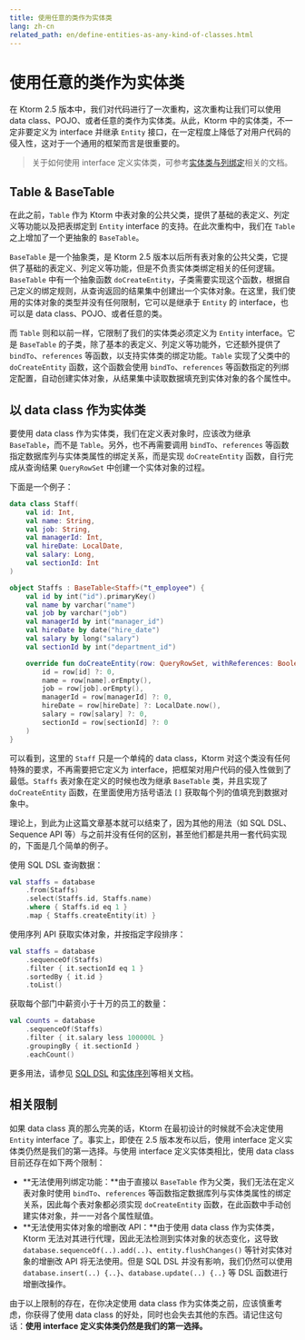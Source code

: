 ```yaml
---
title: 使用任意的类作为实体类
lang: zh-cn
related_path: en/define-entities-as-any-kind-of-classes.html
---
```


# 使用任意的类作为实体类

在 Ktorm 2.5 版本中，我们对代码进行了一次重构，这次重构让我们可以使用 data class、POJO、或者任意的类作为实体类。从此，Ktorm 中的实体类，不一定非要定义为 interface 并继承 `Entity` 接口，在一定程度上降低了对用户代码的侵入性，这对于一个通用的框架而言是很重要的。

> 关于如何使用 interface 定义实体类，可参考[实体类与列绑定](./entities-and-column-binding.html)相关的文档。

## Table & BaseTable

在此之前，`Table` 作为 Ktorm 中表对象的公共父类，提供了基础的表定义、列定义等功能以及把表绑定到 `Entity` interface 的支持。在此次重构中，我们在 `Table` 之上增加了一个更抽象的 `BaseTable`。

`BaseTable` 是一个抽象类，是 Ktorm 2.5 版本以后所有表对象的公共父类，它提供了基础的表定义、列定义等功能，但是不负责实体类绑定相关的任何逻辑。`BaseTable` 中有一个抽象函数 `doCreateEntity`，子类需要实现这个函数，根据自己定义的绑定规则，从查询返回的结果集中创建出一个实体对象。在这里，我们使用的实体对象的类型并没有任何限制，它可以是继承于 `Entity` 的 interface，也可以是 data class、POJO、或者任意的类。

而 `Table` 则和以前一样，它限制了我们的实体类必须定义为 `Entity` interface。它是 `BaseTable` 的子类，除了基本的表定义、列定义等功能外，它还额外提供了 `bindTo`、`references` 等函数，以支持实体类的绑定功能。`Table` 实现了父类中的 `doCreateEntity` 函数，这个函数会使用 `bindTo`、`references` 等函数指定的列绑定配置，自动创建实体对象，从结果集中读取数据填充到实体对象的各个属性中。

## 以 data class 作为实体类

要使用 data class 作为实体类，我们在定义表对象时，应该改为继承 `BaseTable`，而不是 `Table`。另外，也不再需要调用 `bindTo`、`references` 等函数指定数据库列与实体类属性的绑定关系，而是实现 `doCreateEntity` 函数，自行完成从查询结果 `QueryRowSet` 中创建一个实体对象的过程。

下面是一个例子：

```kotlin
data class Staff(
    val id: Int,
    val name: String,
    val job: String,
    val managerId: Int,
    val hireDate: LocalDate,
    val salary: Long,
    val sectionId: Int
)

object Staffs : BaseTable<Staff>("t_employee") {
    val id by int("id").primaryKey()
    val name by varchar("name")
    val job by varchar("job")
    val managerId by int("manager_id")
    val hireDate by date("hire_date")
    val salary by long("salary")
    val sectionId by int("department_id")

    override fun doCreateEntity(row: QueryRowSet, withReferences: Boolean) = Staff(
        id = row[id] ?: 0,
        name = row[name].orEmpty(),
        job = row[job].orEmpty(),
        managerId = row[managerId] ?: 0,
        hireDate = row[hireDate] ?: LocalDate.now(),
        salary = row[salary] ?: 0,
        sectionId = row[sectionId] ?: 0
    )
}
```

可以看到，这里的 `Staff` 只是一个单纯的 data class，Ktorm 对这个类没有任何特殊的要求，不再需要把它定义为 interface，把框架对用户代码的侵入性做到了最低。`Staffs` 表对象在定义的时候也改为继承 `BaseTable` 类，并且实现了 `doCreateEntity` 函数，在里面使用方括号语法 `[]` 获取每个列的值填充到数据对象中。

理论上，到此为止这篇文章基本就可以结束了，因为其他的用法（如 SQL DSL、Sequence API 等）与之前并没有任何的区别，甚至他们都是共用一套代码实现的，下面是几个简单的例子。

使用 SQL DSL 查询数据：

```kotlin
val staffs = database
    .from(Staffs)
    .select(Staffs.id, Staffs.name)
    .where { Staffs.id eq 1 }
    .map { Staffs.createEntity(it) }
```

使用序列 API 获取实体对象，并按指定字段排序：

```kotlin
val staffs = database
    .sequenceOf(Staffs)
    .filter { it.sectionId eq 1 }
    .sortedBy { it.id }
    .toList()
```

获取每个部门中薪资小于十万的员工的数量：

```kotlin
val counts = database
    .sequenceOf(Staffs)
    .filter { it.salary less 100000L }
    .groupingBy { it.sectionId }
    .eachCount()
```

更多用法，请参见 [SQL DSL](./query.html) 和[实体序列](./entity-sequence.html)等相关文档。

## 相关限制

如果 data class 真的那么完美的话，Ktorm 在最初设计的时候就不会决定使用 `Entity` interface 了。事实上，即使在 2.5 版本发布以后，使用 interface 定义实体类仍然是我们的第一选择。与使用 interface 定义实体类相比，使用 data class 目前还存在如下两个限制：

- **无法使用列绑定功能：**由于直接以 `BaseTable` 作为父类，我们无法在定义表对象时使用 `bindTo`、`references` 等函数指定数据库列与实体类属性的绑定关系，因此每个表对象都必须实现 `doCreateEntity` 函数，在此函数中手动创建实体对象，并一一对各个属性赋值。
- **无法使用实体对象的增删改 API：**由于使用 data class 作为实体类，Ktorm 无法对其进行代理，因此无法检测到实体对象的状态变化，这导致 `database.sequenceOf(..).add(..)`、`entity.flushChanges()` 等针对实体对象的增删改 API 将无法使用。但是 SQL DSL 并没有影响，我们仍然可以使用 `database.insert(..) {..}`、`database.update(..) {..}` 等 DSL 函数进行增删改操作。

由于以上限制的存在，在你决定使用 data class 作为实体类之前，应该慎重考虑，你获得了使用 data class 的好处，同时也会失去其他的东西。请记住这句话：**使用 interface 定义实体类仍然是我们的第一选择。**

